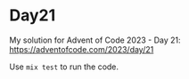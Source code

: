 # Day21

My solution for Advent of Code 2023 - Day 21: https://adventofcode.com/2023/day/21

Use `mix test` to run the code.
